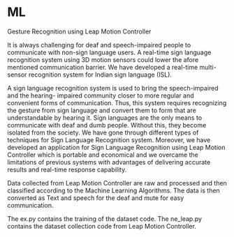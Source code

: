 # ML
Gesture Recognition using Leap Motion Controller

It is always challenging for deaf and speech-impaired people to communicate with non-sign
language users. A real-time sign language recognition system using 3D motion sensors could
lower the afore mentioned communication barrier. We have developed a real-time multi-
sensor recognition system for Indian sign language (ISL).

A sign language recognition system is used to bring the speech-impaired and the hearing-
impaired community closer to more regular and convenient forms of communication. Thus,
this system requires recognizing the gesture from sign language and convert them to form
that are understandable by hearing it. Sign languages are the only means to communicate
with deaf and dumb people. Without this, they become isolated from the society. We have
gone through different types of techniques for Sign Language Recognition system. Moreover,
we have developed an application for Sign Language Recognition using Leap Motion
Controller which is portable and economical and we overcame the limitations of previous
systems with advantages of delivering accurate results and real-time response capability.

Data collected from Leap Motion Controller are raw and processed and then classified
according to the Machine Learning Algorithms. The data is then converted as Text and
speech for the deaf and mute for easy communication.


The ex.py contains the training of the dataset code.
The ne_leap.py contains the dataset collection code from Leap Motion Controller.
